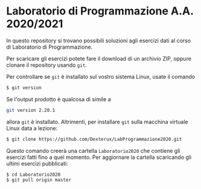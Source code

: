 # Laboratorio di Programmazione A.A. 2020/2021

In questo repository si trovano possibili soluzioni agli esercizi dati al corso di Laboratorio di Programmazione.

Per scaricare gli esercizi potete fare il download di un archivio ZIP, oppure clonare il repository usando `git`.

Per controllare se `git` è installato sul vostro sistema Linux, usate il comando
```bash
$ git version
```
Se l'output prodotto è qualcosa di simile a 
```bash
git version 2.20.1
```
allora `git` è installato.
Altrimenti, per installare `git` sulla macchina virtuale Linux data a lezione:

```bash
$ git clone https://github.com/Dexterux/LabProgrammazione2020.git 
```
Questo comando creerà una cartella `Laboratorio2020` che contiene gli esercizi fatti fino a quel momento.
Per aggiornare la cartella scaricando gli ultimi esercizi pubblicati:
```bash
$ cd Laboratorio2020
$ git pull origin master
```
